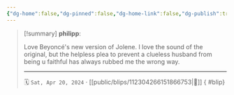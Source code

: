 ```yaml
---
{"dg-home":false,"dg-pinned":false,"dg-home-link":false,"dg-publish":true,"type":"blip","disabled rules":["yaml-title","yaml-title-alias","file-name-heading"],"title":"philipp on mastodon @ 2024-04-20","created-date":"2024-04-20T15:31:48","id":112304266151866750,"updated-date":"2025-05-02T08:50:44","dg-path":"blips/112304266151866753.md","permalink":"/blips/112304266151866753/","dgPassFrontmatter":true}
---
```


> [!summary] **philipp**:
>
> Love Beyoncé's new version of Jolene. I love the sound of the original, but the helpless plea to prevent a clueless husband from being u faithful has always rubbed me the wrong way.
> - - -
>
> 🗓️ `Sat, Apr 20, 2024` · [[public/blips/112304266151866753\|🔗]]
{ #blip}

